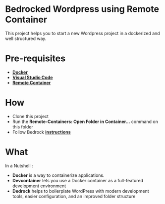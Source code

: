 # Bedrocked Wordpress using Remote Container

This project helps you to start a new Wordpress project in a dockerized and well structured way.

# Pre-requisites
- **[Docker](https://www.docker.com/products/docker-desktop)**
- **[Visual Studio Code](https://code.visualstudio.com/download)**
- **[Remote Container](https://marketplace.visualstudio.com/items?itemName=ms-vscode-remote.remote-containers)**

# How
- Clone this project
- Run the **Remote-Containers: Open Folder in Container...** command on this folder
- Follow Bedrock **[instructions](https://roots.io/docs/bedrock/master/installation/#requirements)**

# What

In a Nutshell :
* **Docker** is a way to containerize applications.
* **Devcontainer** lets you use a Docker container as a full-featured development environment
* **Dedrock** helps to boilerplate WordPress with modern development tools, easier configuration, and an improved folder structure
